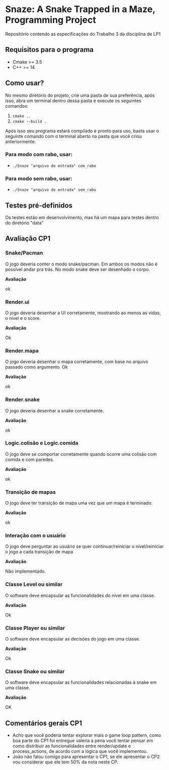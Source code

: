 # Snaze: A Snake Trapped in a Maze, Programming Project
 Repositório contendo as especificações do Trabalho 3 da disciplina de LP1

## Requisitos para o programa
- Cmake >= 3.5
- C++ >= 14

## Como usar?

No mesmo diretório do projeto, crie uma pasta de sua preferência, após isso, abra um terminal dentro dessa pasta e execute os seguintes comandos:

1. `cmake ..`
2. `cmake --build .`

Após isso seu programa estará compilado e pronto para uso, basta usar o seguinte comando com o terminal aberto na pasta que você criou anteriormente:

### Para modo com rabo, usar:

- `./Snaze "arquivo de entrada" com_rabo`

### Para modo sem rabo, usar:

- `./Snaze "arquivo de entrada" sem_rabo`

## Testes pré-definidos
Os testes estão em desenvolvimento, mas há um mapa para testes dentro do diretório "data"

## Avaliação CP1

### Snake/Pacman
O jogo deveria conter o modo snake/pacman. Em ambos os modos não é possível andar pra trás. No modo snake deve ser desenhado o corpo.

**Avaliação**

ok

### Render.ui
O jogo deveria desenhar a UI corretamente, mostrando ao menos as vidas, o nível e o score.

**Avaliação**

Ok

### Render.mapa
O jogo deveria desenhar o mapa corretamente, com base no arquivo passado como argumento. Ok

**Avaliação**

ok

### Render.snake
O jogo deveria desenhar a snake corretamente.

**Avaliação**

ok

### Logic.colisão e Logic.comida
O jogo deve se comportar corretamente quando ocorre uma colisão com comida e com paredes.

**Avaliação**

ok

### Transição de mapas
O jogo deve ter transição de mapa uma vez que um mapa é terminado.

**Avaliação**

ok

### Interação com o usuário
O jogo deve perguntar ao usuário se quer continuar/reiniciar o nível/reiniciar o jogo a cada transição de mapa

**Avaliação**

Não implementado.

### Classe Level ou similar
O software deve encapsular as funcionalidades do nível em uma classe.

**Avaliação**

Ok

### Classe Player ou similar
O software deve encapsular as decisões do jogo em uma classe.

**Avaliação**

Ok

### Classe Snake ou similar
O software deve encapsular as funcionalidades relacionadas à snake em uma classe. 

**Avaliação**

OK

## Comentários gerais CP1
- Acho que você poderia tentar explorar mais o game loop pattern, como boa parte do CP1 foi entregue valeria a pena você tentar pensar em como distribuir as funcionalidades entre render/update e process_actions, de acordo com a lógica que você implementou.
- João não falou comigo para apresentar o CP1, se ele apresentar o CP2 vou considerar que ele tem 50% da nota neste CP.